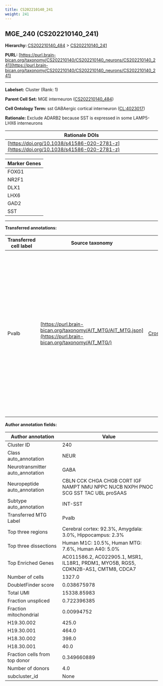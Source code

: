 ```yaml
---
title: CS202210140_241
weight: 241
---
```

## MGE_240 (CS202210140_241)
<b>Hierarchy: </b>
[CS202210140_484](../CS202210140_484) >
[CS202210140_241](../CS202210140_241)

**PURL:** [https://purl.brain-bican.org/taxonomy/CS202210140/CS202210140_neurons/CS202210140_241](https://purl.brain-bican.org/taxonomy/CS202210140/CS202210140_neurons/CS202210140_241)

---


**Labelset:** Cluster (Rank: 1)

**Parent Cell Set:** MGE interneuron ([CS202210140_484](../CS202210140_484))



**Cell Ontology Term:**  sst GABAergic cortical interneuron ([CL:4023017](https://www.ebi.ac.uk/ols/ontologies/cl/terms?obo_id=CL:4023017)) 

**Rationale:** Exclude ADARB2 because SST is expressed in some LAMP5-LHX6 interneurons

| Rationale DOIs |
|----------------|
|[https://doi.org/10.1038/s41586-020-2781-z](https://doi.org/10.1038/s41586-020-2781-z)|

[MARKER GENES.]: #


| Marker Genes |
|--------------|
|FOXG1|
|NR2F1|
|DLX1|
|LHX6|
|GAD2|
|SST|

---

[TRANSFERRED ANNOTATIONS.]: #


**Transferred annotations:**

| Transferred cell label | Source taxonomy | Source node accession | Algorithm name | Comment |
|------------------------|-----------------|-----------------------|----------------|---------|
|Pvalb|[https://purl.brain-bican.org/taxonomy/AIT_MTG/AIT_MTG.json](https://purl.brain-bican.org/taxonomy/AIT_MTG/)|[CrossArea_subclass:5bcef2988c](https://purl.brain-bican.org/taxonomy/AIT_MTG/CrossArea_subclass_5bcef2988c)||We performed PCA (50 components) on our full dataset, trained a random forest classifier (scikit-learn, class_ weight=‘balanced’, max_depth=50) on the MTG labels, and then predicted labels for all cells. We labeled each cluster with the mode of its constituent cells if two conditions were met: more than 0.8 of predicted labels matched the mode, and the mean probability of these pre- dictions was greater than 0.8.|

[AUTHOR ANNOTATION FIELDS.]: #


**Author annotation fields:**

| Author annotation | Value |
|-------------------|-------|
|Cluster ID|240|
|Class auto_annotation|NEUR|
|Neurotransmitter auto_annotation|GABA|
|Neuropeptide auto_annotation|CBLN CCK CHGA CHGB CORT IGF NAMPT NMU NPPC NUCB NXPH PNOC SCG SST TAC UBL proSAAS|
|Subtype auto_annotation|INT-SST|
|Transferred MTG Label|Pvalb|
|Top three regions|Cerebral cortex: 92.3%, Amygdala: 3.0%, Hippocampus: 2.3%|
|Top three dissections|Human M1C: 10.5%, Human MTG: 7.6%, Human A40: 5.0%|
|Top Enriched Genes|AC011586.2, AC022905.1, MSR1, IL18R1, PRDM1, MYO5B, RGS5, CDKN2B-AS1, CMTM8, CDCA7|
|Number of cells|1327.0|
|DoubletFinder score|0.038675978|
|Total UMI|15338.85983|
|Fraction unspliced|0.722396385|
|Fraction mitochondrial|0.00994752|
|H19.30.002|425.0|
|H19.30.001|464.0|
|H18.30.002|398.0|
|H18.30.001|40.0|
|Fraction cells from top donor|0.349660889|
|Number of donors|4.0|
|subcluster_id|None|
